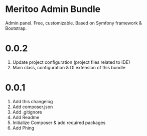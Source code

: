 # Meritoo Admin Bundle

Admin panel. Free, customizable. Based on Symfony framework & Bootstrap.

# 0.0.2

1. Update project configuration (project files related to IDE)
2. Main class, configuration & DI extension of this bundle

# 0.0.1

1. Add this changelog
2. Add composer.json
3. Add .gitignore
4. Add Readme
5. Initialize Composer & add required packages
6. Add Phing
